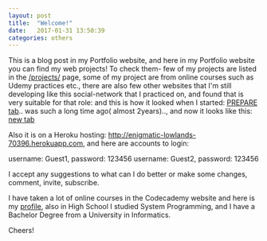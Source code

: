 ```yaml
---
layout: post
title:  "Welcome!"
date:   2017-01-31 13:50:39
categories: others
---
```

This is a blog post in my Portfolio website, and here in my Portfolio website you can find my web projects! To check them- few of my projects are listed in the <a href="http://zhivkoz.github.io/Portfolio/projects/">/projects/</a> page, some of my project are from online courses such as Udemy practices etc., there are also few other websites that I'm still developing like this social-network that I practiced on, and found that is very suitable for that role: and this is how it looked when I started: <a href= "https://zhivkoz.github.io/Portfolio/static/projects/Old-but-nocomment.PNG">PREPARE tab</a>.. was such a long time ago( almost 2years).., and now it looks like this:
<a href="https://zhivkoz.github.io/Portfolio/static/projects/change-is.PNG">new tab </a>

Also it is on a Heroku hosting: <a href="http://enigmatic-lowlands-70396.herokuapp.com">http://enigmatic-lowlands-70396.herokuapp.com</a>, and here are accounts to login:

 username: Guest1, password: 123456
 username: Guest2, password: 123456

 I accept any suggestions to what can I do better or make some changes, comment, invite, subscribe.

 I have taken a lot of online courses in the Codecademy website and here is my <a href="https://www.codecademy.com/zhivko73656"> profile</a>, also in High School I studied System Programming, and I have a Bachelor Degree from a University in Informatics.

 Cheers!
